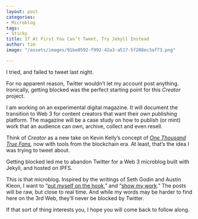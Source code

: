 ```yaml
---
layout: post
categories:
- Microblog
tags:
- Sticky
title: If At First You Can’t Tweet, Try Jekyll Instead
author: tim
image: "/assets/images/91be0592-f992-42a3-a517-5f208ec3af73.png"

---
```

I tried, and failed to tweet last night.

For no apparent reason, Twitter wouldn’t let my account post anything. Ironically, getting blocked was the perfect starting point for this _Creator_ project.

I am working on an experimental digital magazine. It will document the transition to Web 3 for content creators that want their own publishing platform. The magazine will be a case study on how to publish (or mint) work that an audience can own, archive, collect and even resell.

Think of _Creator_ as a new take on Kevin Kelly’s concept of [_One Thousand True Fans_](https://kk.org/thetechnium/1000-true-fans/)_,_ now with tools from the blockchain era. At least, that’s the idea I was trying to tweet about.

Getting blocked led me to abandon Twitter for a Web 3 microblog built with Jekyll, and hosted on IPFS.

This is that microblog. Inspired by the writings of Seth Godin and Austin Kleon, I want to “[put myself on the hook](https://seths.blog/thepractice/),” and “[show my work](https://austinkleon.com/show-your-work/).” The posts will be raw, but close to real time. And while my words may be harder to find here on the 3rd Web, they’ll never be blocked by Twitter.

If that sort of thing interests you, I hope you will come back to follow along.